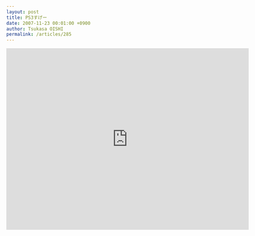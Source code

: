 ```yaml
---
layout: post
title: PS3すげー
date: 2007-11-23 00:01:00 +0900
author: Tsukasa OISHI
permalink: /articles/285
---
```


<iframe width="640" height="480" src="https://www.youtube.com/embed/83GPDws30F4" frameborder="0" allowfullscreen></iframe>
